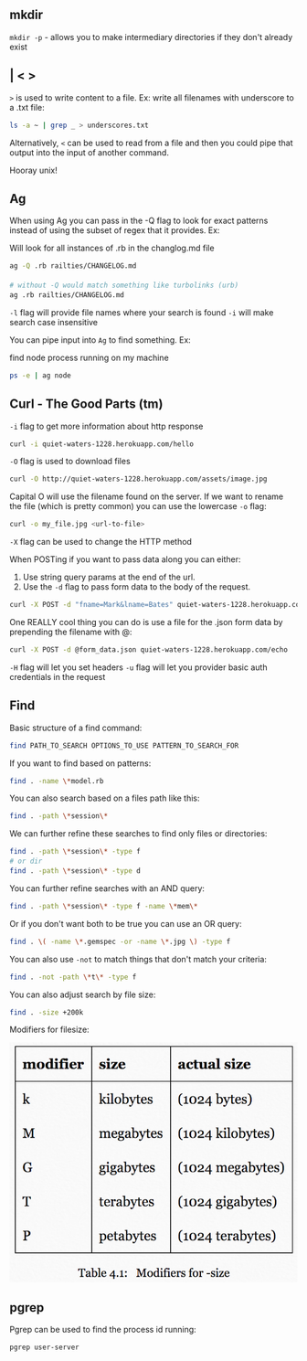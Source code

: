 ## mkdir

`mkdir -p` - allows you to make intermediary directories if they don't already
exist  

## | < >

`>` is used to write content to a file.  Ex: write all filenames with underscore
to a .txt file:

```sh
ls -a ~ | grep _ > underscores.txt
```

Alternatively, `<` can be used to read from a file and then you could pipe that
output into the input of another command.

Hooray unix!

## Ag

When using Ag you can pass in the -Q flag to look for exact patterns instead of
using the subset of regex that it provides. Ex:

Will look for all instances of .rb in the changlog.md file
```sh
ag -Q .rb railties/CHANGELOG.md

# without -Q would match something like turbolinks (urb)
ag .rb railties/CHANGELOG.md
```

`-l` flag will provide file names where your search is found
`-i` will make search case insensitive

You can pipe input into `Ag` to find something.  Ex:

find node process running on my machine
```sh
ps -e | ag node
```

## Curl - The Good Parts (tm)
`-i` flag to get more information about http response

```sh
curl -i quiet-waters-1228.herokuapp.com/hello 
```

`-O` flag is used to download files

```sh
curl -O http://quiet-waters-1228.herokuapp.com/assets/image.jpg
```

Capital O will use the filename found on the server.  If we want to rename the
file (which is pretty common) you can use the lowercase `-o` flag:

```sh
curl -o my_file.jpg <url-to-file>
```

`-X` flag can be used to change the HTTP method

When POSTing if you want to pass data along you can either:  

1.  Use string query params at the end of the url.  
2.  Use the `-d` flag to pass form data to the body of the request.  

```sh
curl -X POST -d "fname=Mark&lname=Bates" quiet-waters-1228.herokuapp.com/echo
```

One REALLY cool thing you can do is use a file for the .json form data by
prepending the filename with @:

```sh
curl -X POST -d @form_data.json quiet-waters-1228.herokuapp.com/echo
```

`-H` flag will let you set headers
`-u` flag will let you provider basic auth credentials in the request

## Find

Basic structure of a find command:
```sh
find PATH_TO_SEARCH OPTIONS_TO_USE PATTERN_TO_SEARCH_FOR
```

If you want to find based on patterns:
```sh
find . -name \*model.rb
```

You can also search based on a files path like this:
```sh
find . -path \*session\*
```

We can further refine these searches to find only files or directories:
```sh
find . -path \*session\* -type f
# or dir
find . -path \*session\* -type d
```

You can further refine searches with an AND query:
```sh
find . -path \*session\* -type f -name \*mem\*
```

Or if you don't want both to be true you can use an OR query:
```sh
find . \( -name \*.gemspec -or -name \*.jpg \) -type f
```

You can also use `-not` to match things that don't match your criteria:
```sh
find . -not -path \*t\* -type f
```

You can also adjust search by file size:
```sh
find . -size +200k
```

Modifiers for filesize:

![File sizes modifiers for find command](./assets/file-size.png)

## pgrep

Pgrep can be used to find the process id running:

```
pgrep user-server
```
